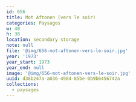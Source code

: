 ```yaml
---
id: 656
title: Mot Aftonen (vers le soir)
categories: Paysages
w: 40
h: 38
location: secondary storage
note: null
file: '@img/656-mot-aftonen-vers-le-soir.jpg'
year: '1973'
year_start: 1973
year_end: null
image: '@img/656-mot-aftonen-vers-le-soir.jpg'
uuid: d38b247a-a036-4984-85be-0b9b6456742a
collections:
  - paysages
---
```


